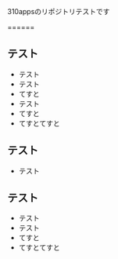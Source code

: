 310appsのリポジトリテストです

======

## テスト
* テスト
* テスト
* てすと
* テスト
* てすと
* てすとてすと


## テスト
* テスト

## テスト
* テスト
* テスト
* てすと
* てすとてすと
